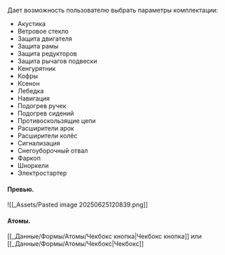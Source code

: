 Дает возможность пользователю выбрать параметры комплектации:
- Акустика
- Ветровое стекло
- Защита двигателя
- Защита рамы
- Защита редукторов
- Защита рычагов подвески
- Кенгурятник
- Кофры
- Ксенон
- Лебедка
- Навигация
- Подогрев ручек
- Подогрев сидений
- Противоскользящие цепи
- Расширители арок
- Расширители колёс
- Сигнализация
- Снегоуборочный отвал
- Фаркоп
- Шноркели
- Электростартер
#### Превью.
![[_Assets/Pasted image 20250625120839.png]]

#### Атомы.
[[_Данные/Формы/Атомы/Чекбокс кнопка|Чекбокс кнопка]] или [[_Данные/Формы/Атомы/Чекбокс|Чекбокс]]